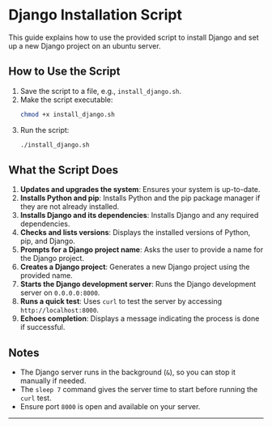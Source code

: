 
# Django Installation Script

This guide explains how to use the provided script to install Django and set up a new Django project on an ubuntu server.

## How to Use the Script

1. Save the script to a file, e.g., `install_django.sh`.
2. Make the script executable:
   ```bash
   chmod +x install_django.sh
   ```
3. Run the script:
   ```bash
   ./install_django.sh
   ```

## What the Script Does

1. **Updates and upgrades the system**: Ensures your system is up-to-date.
2. **Installs Python and pip**: Installs Python and the pip package manager if they are not already installed.
3. **Installs Django and its dependencies**: Installs Django and any required dependencies.
4. **Checks and lists versions**: Displays the installed versions of Python, pip, and Django.
5. **Prompts for a Django project name**: Asks the user to provide a name for the Django project.
6. **Creates a Django project**: Generates a new Django project using the provided name.
7. **Starts the Django development server**: Runs the Django development server on `0.0.0.0:8000`.
8. **Runs a quick test**: Uses `curl` to test the server by accessing `http://localhost:8000`.
9. **Echoes completion**: Displays a message indicating the process is done if successful.

## Notes

- The Django server runs in the background (`&`), so you can stop it manually if needed.
- The `sleep 7` command gives the server time to start before running the `curl` test.
- Ensure port `8000` is open and available on your server.

---
